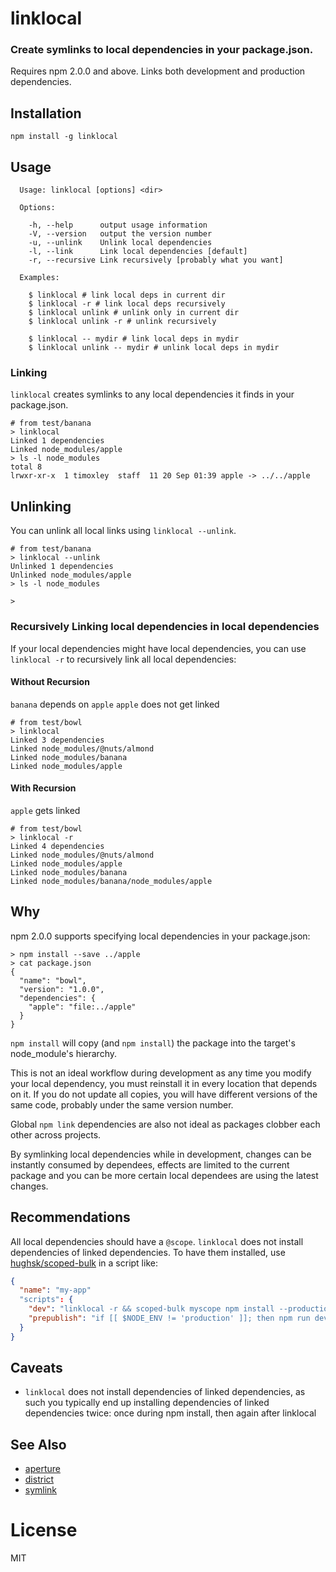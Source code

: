 # linklocal

### Create symlinks to local dependencies in your package.json.

Requires npm 2.0.0 and above.
Links both development and production dependencies.

## Installation

```
npm install -g linklocal
```

## Usage

```
  Usage: linklocal [options] <dir>

  Options:

    -h, --help      output usage information
    -V, --version   output the version number
    -u, --unlink    Unlink local dependencies
    -l, --link      Link local dependencies [default]
    -r, --recursive Link recursively [probably what you want]

  Examples:

    $ linklocal # link local deps in current dir
    $ linklocal -r # link local deps recursively
    $ linklocal unlink # unlink only in current dir
    $ linklocal unlink -r # unlink recursively

    $ linklocal -- mydir # link local deps in mydir
    $ linklocal unlink -- mydir # unlink local deps in mydir
```

### Linking

`linklocal` creates symlinks to any local dependencies it finds in your package.json.

```
# from test/banana
> linklocal
Linked 1 dependencies
Linked node_modules/apple
> ls -l node_modules
total 8
lrwxr-xr-x  1 timoxley  staff  11 20 Sep 01:39 apple -> ../../apple
```

## Unlinking

You can unlink all local links using `linklocal --unlink`.

```
# from test/banana
> linklocal --unlink
Unlinked 1 dependencies
Unlinked node_modules/apple
> ls -l node_modules

>
```

### Recursively Linking local dependencies in local dependencies

If your local dependencies might have local dependencies, you can use
`linklocal -r` to recursively link all local dependencies:

#### Without Recursion

`banana` depends on `apple`
`apple` does not get linked

```
# from test/bowl
> linklocal
Linked 3 dependencies
Linked node_modules/@nuts/almond
Linked node_modules/banana
Linked node_modules/apple
```
#### With Recursion

`apple` gets linked
```
# from test/bowl
> linklocal -r
Linked 4 dependencies
Linked node_modules/@nuts/almond
Linked node_modules/apple
Linked node_modules/banana
Linked node_modules/banana/node_modules/apple
```

## Why

npm 2.0.0 supports specifying local dependencies in your package.json:

```
> npm install --save ../apple
> cat package.json
{
  "name": "bowl",
  "version": "1.0.0",
  "dependencies": {
    "apple": "file:../apple"
  }
}
```

`npm install` will copy (and `npm install`) the package into the target's node_module's hierarchy.

This is not an ideal workflow during development as any time you modify your local dependency, you must reinstall it
in every location that depends on it. If you do not update all copies, you will have different versions of the same code, probably under the same version number.

Global `npm link` dependencies are also not ideal as packages clobber each other across projects.

By symlinking local dependencies while in development,
changes can be instantly consumed by dependees, effects
are limited to the current package and you can be more
certain local dependees are using the latest changes.

## Recommendations

All local dependencies should have a `@scope`.
`linklocal` does not install dependencies of linked dependencies. To have them installed, use [hughsk/scoped-bulk](https://github.com/hughsk/scoped-bulk) in a script like:
```json
{
  "name": "my-app"
  "scripts": {
    "dev": "linklocal -r && scoped-bulk myscope npm install --production",
    "prepublish": "if [[ $NODE_ENV != 'production' ]]; then npm run dev; fi"
  }
}
```

## Caveats

* `linklocal` does not install dependencies of linked dependencies, as such you typically end up installing dependencies of linked dependencies twice: once during npm install, then again after linklocal

## See Also

* [aperture](https://github.com/requireio/aperture)
* [district](https://github.com/hughsk/district)
* [symlink](https://github.com/clux/symlink)

# License

MIT
